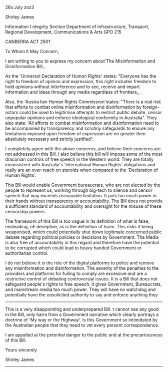 26s July zoz3

Shirley James

lnformation I ntegrity Section
Department of lnfrastructure, Transport, Regional Development, Communications & Arts
GPO 215

CANBERRA ACT 2501

To Whom lt May Concern,

I am writing to you to express my concern about'The Misinformation and Disinformation Bill,.

As the 'Universol Declaration of Humon Rights' states: "Everyone has the right to freedom of opinion and
expression, this right includes freedom to hold opinions without interference and to see, receive and impart
information and ideas through any media regardless of frontiers,,.

Also, the 'Austra lian Human Rights Commissron'states: "There is a real risk that efforts to combat online
misinformation and disinformation by foreign-actors could be used to legitirnise attempts to restrict pubtic
debate, censor unpopular opinions and enforce ideological conformity in Australia". They also state: 'All
efforts to combat misinformation and disinformation need to be accompanied by transparency and scrutiny
safeguards to ensure any limitations imposed upon freedom of expression are no greater then absolutely
necessary and strictly justified".

I completely agree with the above concerns, and believe their concerns are not addressed in this Bill. I also
believe this bill will impose some of the most draconian controls of free speech in the Western world. They
are totally inconsistent with Australia's 'lnternational Human Rights' obligations and really are an over-reach
on steroids when compared to the 'Declaration of Human Rights'.

This Bill would enable Government bureaucrats, who are not elected by the people to represent us, working
through big-tech to silence and censor speech that way exceeds reasonable limitation. lt puts too much
power in their hands without transparency or accountability. The Bill does not provide a sufficient standard
of accountability and oversight for the misuse of these censorship powers.

The framework of this Bill is too vague in its definition of what is false, misleading, oF deceptive, as is the
definition of harm. This risks it being weaponised, which could potentially shut down legitimate concerned
public debate regarding political policies or decisions by Government. The Media is also free of
accountability in this regard and therefore have the potential to be corrupted which could lead to heavy
handed Government or authoritarian control.

I do not believe it is the role of the digital platforms to police and remove any misinformation and
disinformation. The severity of the penalties to the providers and platforms for fuiling to comply are
excessive and are a restrictive control of debating controversial issues. lt is a Bill that does not safeguard
people's rights to free speech. lt gives Government, Bureaucrats, and mainstream media too much power.
They will have no watchdog and potentially have the unsolicited authority to say and enforce anything they


-----

This is a very disappointing and underprepared Bill. t cannot see any good in the Bill, only harm from a
Government narrative which clearly portrays a doctrine of 'My way or the Highway'. ls this Government so
intimidated by the Australian people that they need to vet every persont correspondence.

I am appalled at the potential danger to the public and at the precariousness of this Bill.

Yours sincerely

Shirley James


-----

